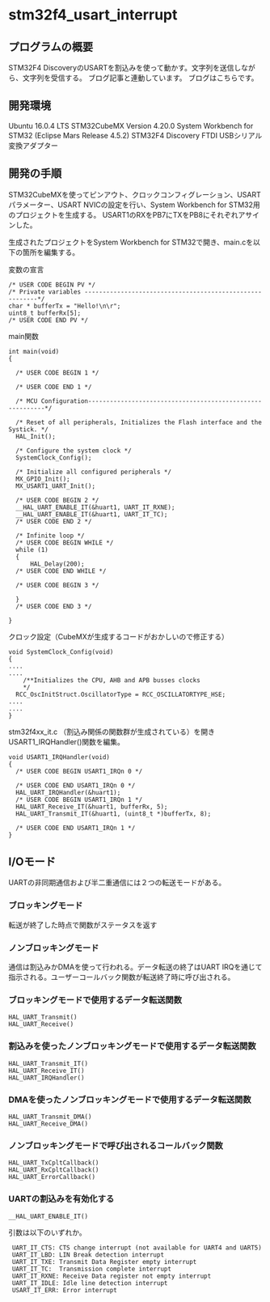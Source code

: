 # stm32f4_usart_interrupt

## プログラムの概要

STM32F4 DiscoveryのUSARTを割込みを使って動かす。文字列を送信しながら、文字列を受信する。
ブログ記事と連動しています。
ブログはこちらです。

## 開発環境

Ubuntu 16.0.4 LTS
STM32CubeMX Version 4.20.0
System Workbench for STM32 (Eclipse Mars Release 4.5.2)
STM32F4 Discovery
FTDI USBシリアル変換アダプター

## 開発の手順

STM32CubeMXを使ってピンアウト、クロックコンフィグレーション、USARTパラメーター、USART NVICの設定を行い、System Workbench for STM32用のプロジェクトを生成する。
USART1のRXをPB7にTXをPB8にそれぞれアサインした。

生成されたプロジェクトをSystem Workbench for STM32で開き、main.cを以下の箇所を編集する。

 変数の宣言

	/* USER CODE BEGIN PV */
	/* Private variables ---------------------------------------------------------*/
	char * bufferTx = "Hello!\n\r";
	uint8_t bufferRx[5];
	/* USER CODE END PV */

main関数

	int main(void)
	{
	
	  /* USER CODE BEGIN 1 */
	
	  /* USER CODE END 1 */
	
	  /* MCU Configuration----------------------------------------------------------*/
	
	  /* Reset of all peripherals, Initializes the Flash interface and the Systick. */
	  HAL_Init();
	
	  /* Configure the system clock */
	  SystemClock_Config();
	
	  /* Initialize all configured peripherals */
	  MX_GPIO_Init();
	  MX_USART1_UART_Init();
	
	  /* USER CODE BEGIN 2 */
	  __HAL_UART_ENABLE_IT(&huart1, UART_IT_RXNE);
	  __HAL_UART_ENABLE_IT(&huart1, UART_IT_TC);
	  /* USER CODE END 2 */
	
	  /* Infinite loop */
	  /* USER CODE BEGIN WHILE */
	  while (1)
	  {
		  HAL_Delay(200);
	  /* USER CODE END WHILE */
	
	  /* USER CODE BEGIN 3 */
	
	  }
	  /* USER CODE END 3 */
	
	}
	
クロック設定（CubeMXが生成するコードがおかしいので修正する）

	void SystemClock_Config(void)
	{
	....
	....
	    /**Initializes the CPU, AHB and APB busses clocks 
	    */
	  RCC_OscInitStruct.OscillatorType = RCC_OSCILLATORTYPE_HSE;
	....
	....
	}
	

stm32f4xx_it.c （割込み関係の関数群が生成されている）を開きUSART1_IRQHandler()関数を編集。

	void USART1_IRQHandler(void)
	{
	  /* USER CODE BEGIN USART1_IRQn 0 */
	
	  /* USER CODE END USART1_IRQn 0 */
	  HAL_UART_IRQHandler(&huart1);
	  /* USER CODE BEGIN USART1_IRQn 1 */
	  HAL_UART_Receive_IT(&huart1, bufferRx, 5);
	  HAL_UART_Transmit_IT(&huart1, (uint8_t *)bufferTx, 8);
	
	  /* USER CODE END USART1_IRQn 1 */
	}
	
	
## I/Oモード
UARTの非同期通信および半二重通信には２つの転送モードがある。

### ブロッキングモード
転送が終了した時点で関数がステータスを返す

### ノンブロッキングモード
通信は割込みかDMAを使って行われる。データ転送の終了はUART IRQを通じて指示される。ユーザーコールバック関数が転送終了時に呼び出される。

### ブロッキングモードで使用するデータ転送関数
	HAL_UART_Transmit()
	HAL_UART_Receive()

###  割込みを使ったノンブロッキングモードで使用するデータ転送関数
	HAL_UART_Transmit_IT()
	HAL_UART_Receive_IT()
	HAL_UART_IRQHandler()

### DMAを使ったノンブロッキングモードで使用するデータ転送関数
	HAL_UART_Transmit_DMA()
	HAL_UART_Receive_DMA()

### ノンブロッキングモードで呼び出されるコールバック関数
	HAL_UART_TxCpltCallback()
	HAL_UART_RxCpltCallback()
	HAL_UART_ErrorCallback()

### UARTの割込みを有効化する
	__HAL_UART_ENABLE_IT()
引数は以下のいずれか。

	 UART_IT_CTS: CTS change interrupt (not available for UART4 and UART5)
	 UART_IT_LBD: LIN Break detection interrupt
	 UART_IT_TXE: Transmit Data Register empty interrupt
	 UART_IT_TC:  Transmission complete interrupt
	 UART_IT_RXNE: Receive Data register not empty interrupt
	 UART_IT_IDLE: Idle line detection interrupt
	 USART_IT_ERR: Error interrupt
	